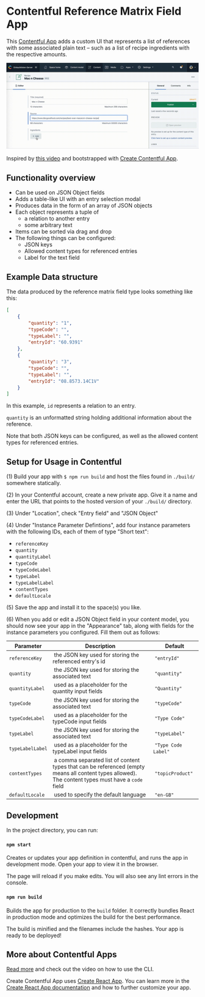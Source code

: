 # Contentful Reference Matrix Field App

This [Contentful App](https://www.contentful.com/developers/docs/extensibility/app-framework/) adds a custom UI that represents a list of references with some associated plain text – such as a list of recipe ingredients with the respective amounts.

![](./assets/contentful-ingredients-field-demo.gif)

Inspired by [this video](https://www.youtube.com/watch?v=OtmV3TPTbRs) and bootstrapped with [Create Contentful App](https://github.com/contentful/create-contentful-app).

## Functionality overview

* Can be used on JSON Object fields
* Adds a table-like UI with an entry selection modal
* Produces data in the form of an array of JSON objects
* Each object represents a tuple of
    * a relation to another entry
    * some arbitrary text
* Items can be sorted via drag and drop
* The following things can be configured:
    * JSON keys
    * Allowed content types for referenced entries
    * Label for the text field

## Example Data structure

The data produced by the reference matrix field type looks something like this:

```json
[
    {
        "quantity": "1",
        "typeCode": "",
        "typeLabel": "",
        "entryId": "60.9391"
    },
    {
        "quantity": "3",
        "typeCode": "",
        "typeLabel": "",
        "entryId": "08.8573.14C1V"
    }
]
```

In this example, `id` represents a relation to an entry.

`quantity` is an unformatted string holding additional information about the reference.

Note that both JSON keys can be configured, as well as the allowed content types for referenced entries.

## Setup for Usage in Contentful

(1) Build your app with `$ npm run build` and host the files found in `./build/` somewhere statically.

(2) In your Contentful account, create a new private app. Give it a name and enter the URL that points to the hosted version of your `./build/` directory.

(3) Under "Location", check "Entry field" and "JSON Object"

(4) Under "Instance Parameter Defintions", add four instance parameters with the following IDs, each of them of type "Short text":

  - `referenceKey`
  - `quantity`
  - `quantityLabel`
  - `typeCode`
  - `typeCodeLabel`
  - `typeLabel`
  - `typeLabelLabel`
  - `contentTypes`
  - `defaultLocale`

(5) Save the app and install it to the space(s) you like.

(6) When you add or edit a JSON Object field in your content model, you should now see your app in the "Appearance" tab, along with fields for the instance parameters you configured. Fill them out as follows:

| Parameter | Description | Default |
|-----------|-------------|---------|
| `referenceKey`| the JSON key used for storing the referenced entry's id | `"entryId"` |
| `quantity`| the JSON key used for storing the associated text | `"quantity"` |
| `quantityLabel`| used as a placeholder for the quantity input fields | `"Quantity"` |
| `typeCode`| the JSON key used for storing the associated text | `"typeCode"` |
| `typeCodeLabel`| used as a placeholder for the typeCode input fields | `"Type Code"` |
| `typeLabel`| the JSON key used for storing the associated text | `"typeLabel"` |
| `typeLabelLabel`| used as a placeholder for the typeLabel input fields | `"Type Code Label"` |
| `contentTypes`| a comma separated list of content types that can be referenced (empty means all content types allowed). The content types must have a `code` field | `"topicProduct"` |
| `defaultLocale`| used to specify the default language | `"en-GB"` |


## Development

In the project directory, you can run:

#### `npm start`

Creates or updates your app definition in contentful, and runs the app in development mode.
Open your app to view it in the browser.

The page will reload if you make edits.
You will also see any lint errors in the console.

#### `npm run build`

Builds the app for production to the `build` folder.
It correctly bundles React in production mode and optimizes the build for the best performance.

The build is minified and the filenames include the hashes.
Your app is ready to be deployed!

## More about Contentful Apps

[Read more](https://www.contentful.com/developers/docs/extensibility/app-framework/create-contentful-app/) and check out the video on how to use the CLI.

Create Contentful App uses [Create React App](https://create-react-app.dev/). You can learn more in the [Create React App documentation](https://facebook.github.io/create-react-app/docs/getting-started) and how to further customize your app.
